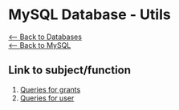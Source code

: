# MySQL Database - Utils
[<-- Back to Databases](https://github.com/mtemporim/Databases/tree/main)  
[<-- Back to MySQL](https://github.com/mtemporim/Databases/tree/main/MySQL)  

## Link to subject/function  
1. [Queries for grants](https://github.com/mtemporim/Databases/blob/main/MySQL/Utils/Grants.md)
1. [Queries for user](https://github.com/mtemporim/Databases/blob/main/MySQL/Utils/User.md)